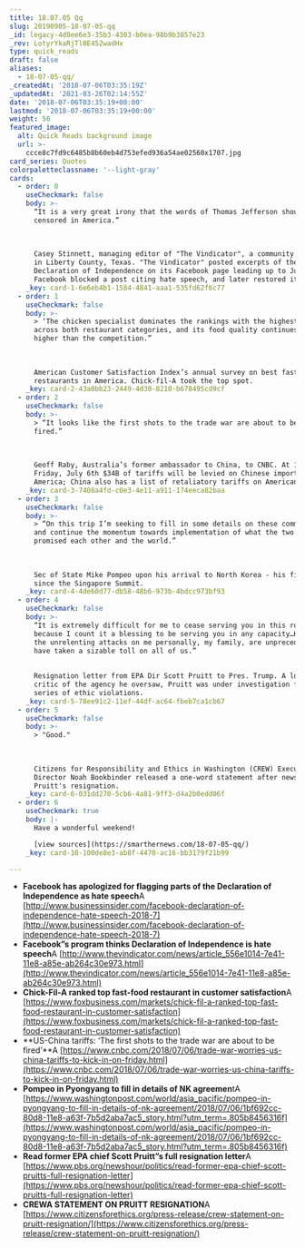 ```yaml
---
title: 18.07.05 Qq
slug: 20190905-18-07-05-qq
_id: legacy-4d0ee6e3-35b3-4303-b0ea-98b9b3857e23
_rev: LotyrYkaRjTl0E452wadHx
type: quick_reads
draft: false
aliases:
  - 18-07-05-qq/
_createdAt: '2018-07-06T03:35:19Z'
_updatedAt: '2021-03-26T02:14:55Z'
date: '2018-07-06T03:35:19+00:00'
lastmod: '2018-07-06T03:35:19+00:00'
weight: 50
featured_image:
  alt: Quick Reads background image
  url: >-
    ccce8c7fd9c6485b8b60eb4d753efed936a54ae02560x1707.jpg
card_series: Quotes
colorpaletteclassname: '--light-gray'
cards:
  - order: 0
    useCheckmark: false
    body: >-
      “It is a very great irony that the words of Thomas Jefferson should now be
      censored in America.”  
        
        
        
      Casey Stinnett, managing editor of "The Vindicator", a community newspaper
      in Liberty County, Texas. "The Vindicator" posted excerpts of the
      Declaration of Independence on its Facebook page leading up to July 4th;
      Facebook blocked a post citing hate speech, and later restored it.
    _key: card-1-6e6eb4b1-1584-4841-aaa1-535fd62f6c77
  - order: 1
    useCheckmark: false
    body: >-
      > ‘The chicken specialist dominates the rankings with the highest score
      across both restaurant categories, and its food quality continues to rate
      higher than the competition.”  
        
        
        
      American Customer Satisfaction Index’s annual survey on best fast-food
      restaurants in America. Chick-fil-A took the top spot.
    _key: card-2-43a0bb23-2449-4d30-8210-b678495cd9cf
  - order: 2
    useCheckmark: false
    body: >-
      > “It looks like the first shots to the trade war are about to be
      fired.”  
        
        
        
      Geoff Raby, Australia’s former ambassador to China, to CNBC. At 12:01 a.m.
      Friday, July 6th $34B of tariffs will be levied on Chinese imports into
      America; China also has a list of retaliatory tariffs on American imports.
    _key: card-3-7408a4fd-c0e3-4e11-a911-174eeca82baa
  - order: 3
    useCheckmark: false
    body: >-
      > “On this trip I’m seeking to fill in some details on these commitments
      and continue the momentum towards implementation of what the two leaders
      promised each other and the world.”  
        
        
        
      Sec of State Mike Pompeo upon his arrival to North Korea - his first visit
      since the Singapore Summit.
    _key: card-4-4de60d77-db58-48b6-973b-4bdcc973bf93
  - order: 4
    useCheckmark: false
    body: >-
      “It is extremely difficult for me to cease serving you in this role first
      because I count it a blessing to be serving you in any capacity…However,
      the unrelenting attacks on me personally, my family, are unprecedented and
      have taken a sizable toll on all of us.”  
        
        
      Resignation letter from EPA Dir Scott Pruitt to Pres. Trump. A long time
      critic of the agency he oversaw, Pruitt was under investigation for a
      series of ethic violations.
    _key: card-5-78ee91c2-11ef-44df-ac64-fbeb7ca1cb67
  - order: 5
    useCheckmark: false
    body: >-
      > "Good."  
        
        
        
      Citizens for Responsibility and Ethics in Washington (CREW) Executive
      Director Noah Bookbinder released a one-word statement after news of Scott
      Pruitt's resignation.
    _key: card-6-031dd270-5cb6-4a81-9ff3-d4a2b0edd06f
  - order: 6
    useCheckmark: true
    body: |-
      Have a wonderful weekend!

      [view sources](https://smarthernews.com/18-07-05-qq/)
    _key: card-10-100de8e3-ab8f-4470-ac16-bb3179f21b99

---
```

* **Facebook has apologized for flagging parts of the Declaration of Independence as hate speech**A [http://www.businessinsider.com/facebook-declaration-of-independence-hate-speech-2018-7](http://www.businessinsider.com/facebook-declaration-of-independence-hate-speech-2018-7)
* **Facebook”s program thinks Declaration of Independence is hate speech**A [http://www.thevindicator.com/news/article_556e1014-7e41-11e8-a85e-ab264c30e973.html](http://www.thevindicator.com/news/article_556e1014-7e41-11e8-a85e-ab264c30e973.html)
* **Chick-Fil-A ranked top fast-food restaurant in customer satisfaction**A [https://www.foxbusiness.com/markets/chick-fil-a-ranked-top-fast-food-restaurant-in-customer-satisfaction](https://www.foxbusiness.com/markets/chick-fil-a-ranked-top-fast-food-restaurant-in-customer-satisfaction)
* **US-China tariffs: ‘The first shots to the trade war are about to be fired’**A [https://www.cnbc.com/2018/07/06/trade-war-worries-us-china-tariffs-to-kick-in-on-friday.html](https://www.cnbc.com/2018/07/06/trade-war-worries-us-china-tariffs-to-kick-in-on-friday.html)
* **Pompeo in Pyongyang to fill in details of NK agreemen**tA [https://www.washingtonpost.com/world/asia_pacific/pompeo-in-pyongyang-to-fill-in-details-of-nk-agreement/2018/07/06/1bf692cc-80d8-11e8-a63f-7b5d2aba7ac5_story.html?utm_term=.805b8456316f](https://www.washingtonpost.com/world/asia_pacific/pompeo-in-pyongyang-to-fill-in-details-of-nk-agreement/2018/07/06/1bf692cc-80d8-11e8-a63f-7b5d2aba7ac5_story.html?utm_term=.805b8456316f)
* **Read former EPA chief Scott Pruitt”s full resignation letter**A [https://www.pbs.org/newshour/politics/read-former-epa-chief-scott-pruitts-full-resignation-letter](https://www.pbs.org/newshour/politics/read-former-epa-chief-scott-pruitts-full-resignation-letter)
* **CREWA STATEMENT ON PRUITT RESIGNATION**A [https://www.citizensforethics.org/press-release/crew-statement-on-pruitt-resignation/](https://www.citizensforethics.org/press-release/crew-statement-on-pruitt-resignation/)